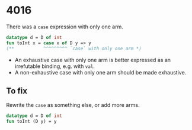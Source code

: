 # 4016

There was a `case` expression with only one arm.

```sml
datatype d = D of int
fun toInt x = case x of D y => y
(**           ^^^^^^^^^ `case` with only one arm *)
```

- An exhaustive case with only one arm is better expressed as an irrefutable binding, e.g. with `val`.
- A non-exhaustive case with only one arm should be made exhaustive.

## To fix

Rewrite the `case` as something else, or add more arms.

```sml
datatype d = D of int
fun toInt (D y) = y
```
